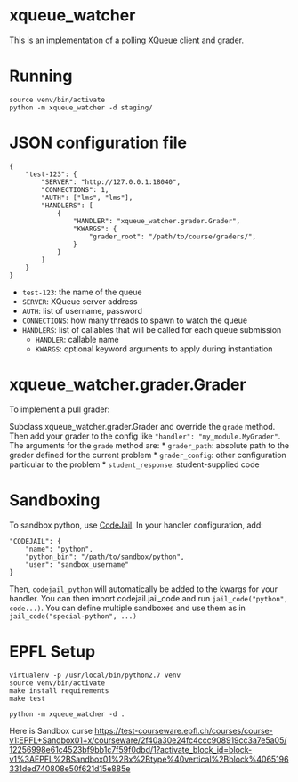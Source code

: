 xqueue_watcher
==========

This is an implementation of a polling [XQueue](https://github.com/edx/xqueue) client and grader.


Running
=======

```
source venv/bin/activate
python -m xqueue_watcher -d staging/
```


JSON configuration file
=======================
	{
		"test-123": {
			"SERVER": "http://127.0.0.1:18040",
			"CONNECTIONS": 1,
			"AUTH": ["lms", "lms"],
			"HANDLERS": [
				{
					"HANDLER": "xqueue_watcher.grader.Grader",
					"KWARGS": {
						"grader_root": "/path/to/course/graders/",
					}
				}
			]
		}
	}

* `test-123`: the name of the queue
* `SERVER`: XQueue server address
* `AUTH`: list of username, password
* `CONNECTIONS`: how many threads to spawn to watch the queue
* `HANDLERS`: list of callables that will be called for each queue submission
	* `HANDLER`: callable name
	* `KWARGS`: optional keyword arguments to apply during instantiation


xqueue_watcher.grader.Grader
========================
To implement a pull grader:

Subclass xqueue_watcher.grader.Grader and override the `grade` method. Then add your grader to the config like `"handler": "my_module.MyGrader"`. The arguments for the `grade` method are:
	* `grader_path`: absolute path to the grader defined for the current problem
	* `grader_config`: other configuration particular to the problem
	* `student_response`: student-supplied code


Sandboxing
==========
To sandbox python, use [CodeJail](https://github.com/edx/codejail). In your handler configuration, add:

	"CODEJAIL": {
		"name": "python",
		"python_bin": "/path/to/sandbox/python",
		"user": "sandbox_username"
	}

Then, `codejail_python` will automatically be added to the kwargs for your handler. You can then import codejail.jail_code and run `jail_code("python", code...)`. You can define multiple sandboxes and use them as in `jail_code("special-python", ...)`


EPFL Setup
=====

```
virtualenv -p /usr/local/bin/python2.7 venv
source venv/bin/activate
make install requirements
make test
```

```
python -m xqueue_watcher -d .
```

Here is Sandbox curse https://test-courseware.epfl.ch/courses/course-v1:EPFL+Sandbox01+x/courseware/2f40a30e24fc4ccc908919cc3a7e5a05/12256998e61c4523bf9bb1c7f59f0dbd/1?activate_block_id=block-v1%3AEPFL%2BSandbox01%2Bx%2Btype%40vertical%2Bblock%4065196331ded740808e50f621d15e885e
